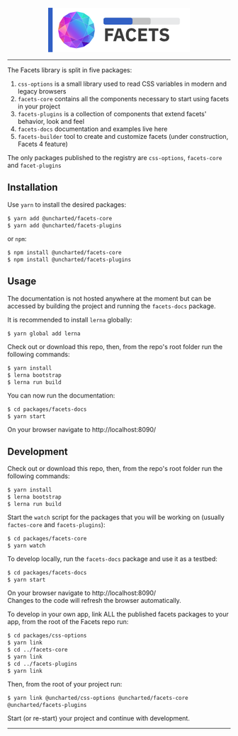 <div align="center">

![Uncharted Facets](assets/logo_320.png)

</div>

---  
The Facets library is split in five packages:
1. `css-options` is a small library used to read CSS variables in modern and legacy browsers
2. `facets-core` contains all the components necessary to start using facets in your project
3. `facets-plugins` is a collection of components that extend facets' behavior, look and feel
4. `facets-docs` documentation and examples live here
5. `facets-builder` tool to create and customize facets (under construction, Facets 4 feature)

The only packages published to the registry are `css-options`, `facets-core` and `facet-plugins` 


## Installation

Use `yarn` to install the desired packages:
```shell script
$ yarn add @uncharted/facets-core
$ yarn add @uncharted/facets-plugins
```
or `npm`:
```shell script
$ npm install @uncharted/facets-core
$ npm install @uncharted/facets-plugins
```


## Usage

The documentation is not hosted anywhere at the moment but can be accessed by building the project and running the
`facets-docs` package.

It is recommended to install `lerna` globally:
```shell script
$ yarn global add lerna
```

Check out or download this repo, then, from the repo's root folder run the following commands:
```shell script
$ yarn install
$ lerna bootstrap
$ lerna run build
```

You can now run the documentation:
```shell script
$ cd packages/facets-docs
$ yarn start
```

On your browser navigate to http://localhost:8090/


## Development

Check out or download this repo, then, from the repo's root folder run the following commands:
```shell script
$ yarn install
$ lerna bootstrap
$ lerna run build
```

Start the `watch` script for the packages that you will be working on (usually `factes-core` and `facets-plugins`):
```shell script
$ cd packages/facets-core
$ yarn watch
```

To develop locally, run the `facets-docs` package and use it as a testbed:
```shell script
$ cd packages/facets-docs
$ yarn start
```
On your browser navigate to http://localhost:8090/  
Changes to the code will refresh the browser automatically.
  
To develop in your own app, link ALL the published facets packages to your app, from the root of the Facets repo run: 
```shell script
$ cd packages/css-options
$ yarn link
$ cd ../facets-core
$ yarn link
$ cd ../facets-plugins
$ yarn link
```

Then, from the root of your project run:
```shell script
$ yarn link @uncharted/css-options @uncharted/facets-core @uncharted/facets-plugins
```

Start (or re-start) your project and continue with development.


---
